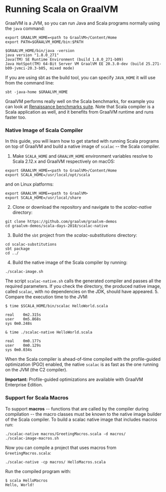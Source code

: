 <!--  ---
layout: docs
link_title: Get Started with Scala
permalink: /docs/scala/getting-started/
toc_group: docs
--- -->

# Running Scala on GraalVM

GraalVM is a JVM, so you can run Java and Scala programs normally using the `java` command:

```
export GRAALVM_HOME=<path to GraalVM>/Content/Home
export PATH=$GRAALVM_HOME/bin:$PATH

$GRAALVM_HOME/bin/java -version
java version "1.8.0_271"
Java(TM) SE Runtime Environment (build 1.8.0_271-b09)
Java HotSpot(TM) 64-Bit Server VM GraalVM EE 20.3.0-dev (build 25.271-b09-jvmci-20.3-b05, mixed mode)
```

If you are using sbt as the build tool, you can specify `JAVA_HOME` it will use from the command line:

```
sbt -java-home $GRAALVM_HOME
```

GraalVM performs really well on the Scala benchmarks, for example you can look at [Renaissance benchmarks suite](https://renaissance.dev/). Note that Scala compiler is a Scala application as well, and it benefits from GraalVM runtime and runs faster too.


### Native Image of Scala Compiler

In this guide, you will learn how to get started with running Scala programs on
top of GraalVM and build a native image of `scalac` -- the Scala compiler.

1. Make `SCALA_HOME` and `GRAALVM_HOME` environment variables resolve to Scala 2.12.x and GraalVM respectively
on macOS:
```
export GRAALVM_HOME=<path to GraalVM>/Content/Home
export SCALA_HOME=/usr/local/opt/scala
```
and on Linux platforms:
```
export GRAALVM_HOME=<path to GraalVM>
export SCALA_HOME=/usr/local/share
```
2. Clone or download the repository and navigate to the _scalac-native_ directory:
```
git clone https://github.com/graalvm/graalvm-demos
cd graalvm-demos/scala-days-2018/scalac-native
```
3. Build the `sbt` project from the _scalac-substitutions_ directory:
```
cd scalac-substitutions
sbt package
cd ../
```
4. Build the native image of the Scala compiler by running:
```
./scalac-image.sh
```
The script `scalac-native.sh` calls the generated compiler and passes all the required parameters.
If you check the directory, the produced native image, called `scalac`, with no dependencies on the JDK, should have appeared.
5. Compare the execution time to the JVM:

```
$ time $SCALA_HOME/bin/scalac HelloWorld.scala

real	0m2.315s
user	0m5.868s
sys	0m0.248s

& time ./scalac-native HelloWorld.scala

real	0m0.177s
user	0m0.129s
sys	0m0.034s
```

When the Scala compiler is ahead-of-time compiled with the profile-guided
optimization (PGO) enabled, the native `scalac` is as fast as the one running on
the JVM (the C2 compiler).

**Important:** Profile-guided optimizations are available with GraalVM Enterprise Edition.

### Support for Scala Macros

To support **macros** -- functions that are called by the compiler during compilation --
the macro classes must be known to the native image builder of the Scala compiler.
To build a scalac native image that includes macros run:
```
./scalac-native macros/GreetingMacros.scala -d macros/
./scalac-image-macros.sh
```

Now you can compile a project that uses macros from `GreetingMacros.scala`:
```
./scalac-native -cp macros/ HelloMacros.scala
```

Run the compiled program with:
```
$ scala HelloMacros
Hello, World!
```
